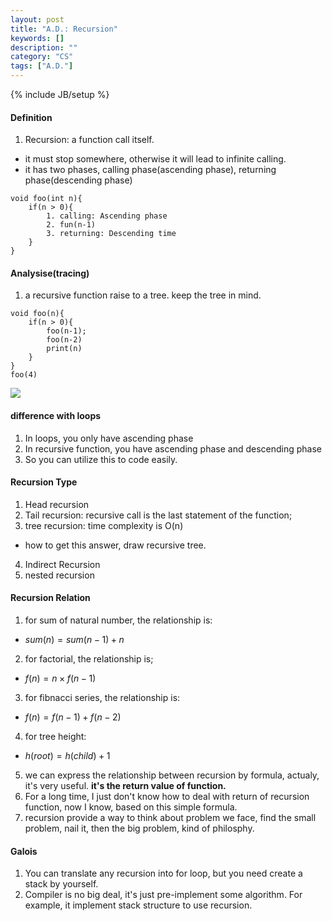 ```yaml
---
layout: post
title: "A.D.: Recursion"
keywords: []
description: ""
category: "CS"
tags: ["A.D."]
---
```

{% include JB/setup %}


#### Definition
1. Recursion: a function call itself.
- it must stop somewhere, otherwise it will lead to infinite calling.
- it has two phases, calling phase(ascending phase), returning phase(descending
  phase)

```code
void foo(int n){
    if(n > 0){
        1. calling: Ascending phase
        2. fun(n-1)
        3. returning: Descending time
    }
}
```



#### Analysise(tracing)
1. a recursive function raise to a tree. keep the tree in mind.
```code
void foo(n){
    if(n > 0){
        foo(n-1);
        foo(n-2)
        print(n)
    }
}
foo(4)
```
<img src="{{IMAGE_PATH}}/computer-science-algorithm-recursion.png">




#### difference with loops
1. In loops, you only have ascending phase
2. In recursive function, you have ascending phase and descending phase
3. So you can utilize this to code easily.

#### Recursion Type
1. Head recursion
2. Tail recursion: recursive call is the last statement of the function;
3. tree recursion: time complexity is O(n)
- how to get this answer, draw recursive tree.
4. Indirect Recursion
5. nested recursion


#### Recursion Relation
1. for sum of natural number, the relationship is:
- $sum(n)=sum(n-1)+n$
2. for factorial, the relationship is;
- $f(n) = n \times f(n-1)$
3. for fibnacci series, the relationship is:
- $f(n) = f(n-1) + f(n-2)$
4. for tree height: 
- $h(root) = h(child) + 1$
5. we can express the relationship between recursion by formula, actualy, it's
   very useful. **it's the return value of function.**
6. For a long time, I just don't know how to deal with return of recursion
   function, now I know, based on this simple formula.
7. recursion provide a way to think about problem we face, find the small
   problem, nail it, then the big problem, kind of philosphy.




#### Galois
1. You can translate any recursion into for loop, but you need create a stack by
   yourself.
2. Compiler is no big deal, it's just pre-implement some algorithm. For example,
   it implement stack structure to use recursion. 




